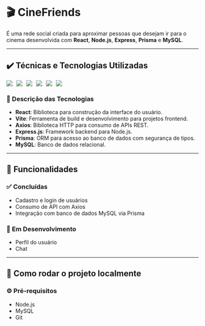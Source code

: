# 🎬 CineFriends
É uma rede social criada para aproximar pessoas que desejam ir para o cinema desenvolvida com **React**, **Node.js**, **Express**, **Prisma** e **MySQL**.

---

## ✔️ Técnicas e Tecnologias Utilizadas

<div style="display: flex; flex-wrap: wrap; gap: 10px;">

<img src="https://img.shields.io/badge/React-20232A?style=for-the-badge&logo=react&logoColor=61DAFB"/>
<img src="https://img.shields.io/badge/Prisma-2D3748?style=for-the-badge&logo=prisma&logoColor=white"/>
<img src="https://img.shields.io/badge/MySQL-00758F?style=for-the-badge&logo=mysql&logoColor=white"/>
<img src="https://img.shields.io/badge/Express.js-000000?style=for-the-badge&logo=express&logoColor=white"/>
<img src="https://img.shields.io/badge/Axios-5A29E4?style=for-the-badge&logo=axios&logoColor=white"/>
<img src="https://img.shields.io/badge/Vite-646CFF?style=for-the-badge&logo=vite&logoColor=white"/>

</div>

### 🧰 Descrição das Tecnologias

- **React**: Biblioteca para construção da interface do usuário.
- **Vite**: Ferramenta de build e desenvolvimento para projetos frontend.
- **Axios**: Biblioteca HTTP para consumo de APIs REST.
- **Express.js**: Framework backend para Node.js.
- **Prisma**: ORM para acesso ao banco de dados com segurança de tipos.
- **MySQL**: Banco de dados relacional.

---

## 📌 Funcionalidades

### ✅ Concluídas

- Cadastro e login de usuários
- Consumo de API com Axios
- Integração com banco de dados MySQL via Prisma

### 🚧 Em Desenvolvimento

- Perfil do usuário 
- Chat

---

## 🚀 Como rodar o projeto localmente

### ⚙️ Pré-requisitos

- Node.js
- MySQL
- Git

